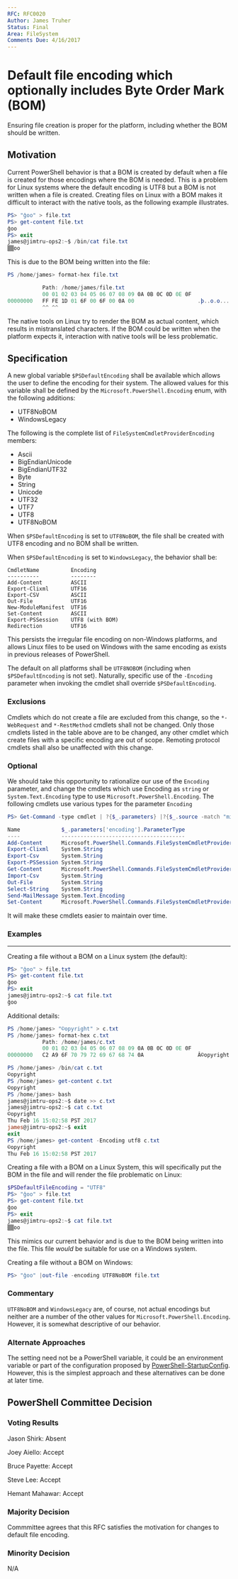 ```yaml
---
RFC: RFC0020
Author: James Truher
Status: Final
Area: FileSystem
Comments Due: 4/16/2017
---
```


# Default file encoding which optionally includes Byte Order Mark (BOM) 

Ensuring file creation is proper for the platform, including whether the BOM should be written.

## Motivation

Current PowerShell behavior is that a BOM is created by default when a file is created for those encodings where the BOM is needed.
This is a problem for Linux systems where the default encoding is UTF8 but a BOM is not written when a file is created.
Creating files on Linux with a BOM makes it difficult to interact with the native tools, as the following example illustrates.

```powershell
PS> "ĝoo" > file.txt
PS> get-content file.txt
ĝoo
PS> exit
james@jimtru-ops2:~$ /bin/cat file.txt
▒▒oo
```

This is due to the BOM being written into the file:

```powershell
PS /home/james> format-hex file.txt

           Path: /home/james/file.txt
           00 01 02 03 04 05 06 07 08 09 0A 0B 0C 0D 0E 0F
00000000   FF FE 1D 01 6F 00 6F 00 0A 00                    .þ..o.o...
           ^^ ^^
```
The native tools on Linux try to render the BOM as actual content, which results in mistranslated characters.
If the BOM could be written when the platform expects it, interaction with native tools will be less problematic.

## Specification

A new global variable `$PSDefaultEncoding` shall be available which allows the user to define the encoding for their system.
The allowed values for this variable shall be defined by the `Microsoft.PowerShell.Encoding` enum, with the following additions:

* UTF8NoBOM
* WindowsLegacy

The following is the complete list of `FileSystemCmdletProviderEncoding` members:
* Ascii
* BigEndianUnicode
* BigEndianUTF32
* Byte
* String
* Unicode
* UTF32
* UTF7
* UTF8
* UTF8NoBOM

When `$PSDefaultEncoding` is set to `UTF8NoBOM`, the file shall be created with UTF8 encoding and no BOM shall be written.

When `$PSDefaultEncoding` is set to `WindowsLegacy`, the behavior shall be:

```
CmdletName          Encoding
----------          --------
Add-Content         ASCII
Export-Clixml       UTF16
Export-CSV          ASCII
Out-File            UTF16
New-ModuleManifest  UTF16
Set-Content         ASCII
Export-PSSession    UTF8 (with BOM)
Redirection         UTF16
```
This persists the irregular file encoding on non-Windows platforms, and allows Linux files to be used on Windows with the same encoding as exists in previous releases of PowerShell.

The default on all platforms shall be `UTF8NOBOM` (including when `$PSDefaultEncoding` is not set).
Naturally, specific use of the `-Encoding` parameter when invoking the cmdlet shall override `$PSDefaultEncoding`. 

### Exclusions

Cmdlets which do not create a file are excluded from this change, so the `*-WebRequest` and `*-RestMethod` cmdlets shall not be changed.
Only those cmdlets listed in the table above are to be changed, any other cmdlet which create files with a specific encoding are out of scope.
Remoting protocol cmdlets shall also be unaffected with this change. 

### Optional

We should take this opportunity to rationalize our use of the `Encoding` parameter, and change the cmdlets which use Encoding as `string` or `System.Text.Encoding` type to use `Microsoft.PowerShell.Encoding`.
The following cmdlets use various types for the parameter `Encoding`

```PowerShell
PS> Get-Command -type cmdlet | ?{$_.parameters} |?{$_.source -match "microsoft"}|ft name,{$_.parameters['encoding'].ParameterType}

Name             $_.parameters['encoding'].ParameterType
----             ---------------------------------------
Add-Content      Microsoft.PowerShell.Commands.FileSystemCmdletProviderEncoding
Export-Clixml    System.String
Export-Csv       System.String
Export-PSSession System.String
Get-Content      Microsoft.PowerShell.Commands.FileSystemCmdletProviderEncoding
Import-Csv       System.String
Out-File         System.String
Select-String    System.String
Send-MailMessage System.Text.Encoding
Set-Content      Microsoft.PowerShell.Commands.FileSystemCmdletProviderEncoding
``` 

It will make these cmdlets easier to maintain over time.

### Examples
---
Creating a file without a BOM on a Linux system (the default):
```powershell
PS> "ĝoo" > file.txt
PS> get-content file.txt
ĝoo
PS> exit
james@jimtru-ops2:~$ cat file.txt
ĝoo
```

Additional details:
```powershell
PS /home/james> "©opyright" > c.txt
PS /home/james> format-hex c.txt
           Path: /home/james/c.txt
           00 01 02 03 04 05 06 07 08 09 0A 0B 0C 0D 0E 0F
00000000   C2 A9 6F 70 79 72 69 67 68 74 0A                 Â©opyright.

PS /home/james> /bin/cat c.txt
©opyright
PS /home/james> get-content c.txt 
©opyright
PS /home/james> bash
james@jimtru-ops2:~$ date >> c.txt
james@jimtru-ops2:~$ cat c.txt
©opyright
Thu Feb 16 15:02:58 PST 2017
james@jimtru-ops2:~$ exit
exit
PS /home/james> get-content -Encoding utf8 c.txt
©opyright
Thu Feb 16 15:02:58 PST 2017
```

Creating a file with a BOM on a Linux System, this will specifically put the BOM in the file and will render the file problematic on Linux:
```powershell
$PSDefaultFileEncoding = "UTF8"
PS> "ĝoo" > file.txt
PS> get-content file.txt
ĝoo
PS> exit
james@jimtru-ops2:~$ cat file.txt
▒▒oo
```

This mimics our current behavior and is due to the BOM being written into the file.
This file _would_ be suitable for use on a Windows system.

Creating a file without a BOM on Windows:
```powershell
PS> "ĝoo" |out-file -encoding UTF8NoBOM file.txt
```

### Commentary

`UTF8NoBOM` and `WindowsLegacy` are, of course, not actual encodings but neither are a number of the other values for `Microsoft.PowerShell.Encoding`. 
However, it is somewhat descriptive of our behavior. 

### Alternate Approaches
The setting need not be a PowerShell variable, it could be an environment variable or part of the configuration proposed by [PowerShell-StartupConfig](https://github.com/PowerShell/PowerShell-RFC/blob/master/1-Draft/RFC0015-PowerShell-StartupConfig.md).
However, this is the simplest approach and these alternatives can be done at later time.

## PowerShell Committee Decision

### Voting Results

Jason Shirk: Absent 

Joey Aiello: Accept

Bruce Payette: Accept

Steve Lee: Accept

Hemant Mahawar: Accept

### Majority Decision

Commmittee agrees that this RFC satisfies the motivation for changes to default file encoding.

### Minority Decision

N/A
